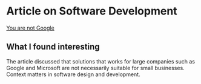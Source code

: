 # Article on Software Development
[You are not Google](https://blog.bradfieldcs.com/you-are-not-google-84912cf44afb)

## What I found interesting
The article discussed that solutions that works for large companies such as Google and Microsoft are not necessarily suitable for small businesses. Context matters in software design and development.
